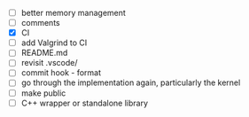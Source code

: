 * [ ] better memory management
* [ ] comments
* [x] CI
* [ ] add Valgrind to CI
* [ ] README.md
* [ ] revisit .vscode/
* [ ] commit hook - format
* [ ] go through the implementation again, particularly the kernel
* [ ] make public
* [ ] C++ wrapper or standalone library
